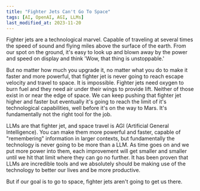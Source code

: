 ```yaml
---
title: "Fighter Jets Can't Go To Space"
tags: [AI, OpenAI, AGI, LLMs]
last_modified_at: 2023-11-20
---
```


Fighter jets are a technological marvel. Capable of traveling at several times the speed of sound and flying miles above the surface of the earth. From our spot on the ground, it's easy to look up and blown away by the power and speed on display and think 'Wow, that thing is unstoppable.'

But no matter how much you upgrade it, no matter what you do to make it faster and more powerful, that fighter jet is never going to reach escape velocity and travel to space. It is impossible. Fighter jets need oxygen to burn fuel and they need air under their wings to provide lift. Neither of those exist in or near the edge of space. We can keep pushing that fighter jet higher and faster but eventually it's going to reach the limit of it's technological capabilities, well before it's on the way to Mars. It's fundamentally not the right tool for the job.

LLMs are that fighter jet, and space travel is AGI (Artificial General Intelligence). You can make them more powerful and faster, capable of "remembering" information in larger contexts, but fundamentally the technology is never going to be more than a LLM. As time goes on and we put more power into them, each improvement will get smaller and smaller until we hit that limit where they can go no further. It has been proven that LLMs are incredible tools and we absolutely should be making use of the technology to better our lives and be more productive.

But if our goal is to go to space, fighter jets aren't going to get us there.